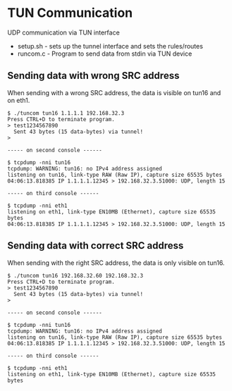 # TUN Communication

UDP communication via TUN interface

 * setup.sh - sets up the tunnel interface and sets the rules/routes
 * runcom.c - Program to send data from stdin via TUN device


## Sending data with wrong SRC address

When sending with a wrong SRC address, the data is visible on tun16
and on eth1.
```
$ ./tuncom tun16 1.1.1.1 192.168.32.3
Press CTRL+D to terminate program.
> test1234567890
  Sent 43 bytes (15 data-bytes) via tunnel!
>

----- on second console ------

$ tcpdump -nni tun16
tcpdump: WARNING: tun16: no IPv4 address assigned
listening on tun16, link-type RAW (Raw IP), capture size 65535 bytes
04:06:13.818385 IP 1.1.1.1.12345 > 192.168.32.3.51000: UDP, length 15

----- on third console ------

$ tcpdump -nni eth1
listening on eth1, link-type EN10MB (Ethernet), capture size 65535 bytes
04:06:13.818385 IP 1.1.1.1.12345 > 192.168.32.3.51000: UDP, length 15
```

## Sending data with correct SRC address

When sending with the right SRC address, the data is only visible on tun16.

```
$ ./tuncom tun16 192.168.32.60 192.168.32.3
Press CTRL+D to terminate program.
> test1234567890
  Sent 43 bytes (15 data-bytes) via tunnel!
>

----- on second console ------

$ tcpdump -nni tun16
tcpdump: WARNING: tun16: no IPv4 address assigned
listening on tun16, link-type RAW (Raw IP), capture size 65535 bytes
04:06:13.818385 IP 1.1.1.1.12345 > 192.168.32.3.51000: UDP, length 15

----- on third console ------

$ tcpdump -nni eth1
listening on eth1, link-type EN10MB (Ethernet), capture size 65535 bytes
```
